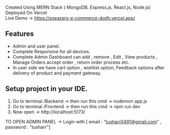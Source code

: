 Created Using MERN Stack ( MongoDB, Express.js, React.js, Node.js)
Deployed On Vercel<br>
Live Demo -> https://sneazers-e-commerce-dodh.vercel.app/
 
<h2>Features </h2>
<ul>
  <li>Admin and user panel.</li>
  <li>Complete Responsive for all devices.</li>
  <li>Complete Admin Dashboard can add , remove , Edit , View  products , Manage Orders accept order , return order process etc.</li>
  <li>In user side we have cart option ,  wishlist option, Feedback options after delivery of product and payment gateway.</li>
</ul>

<h2>Setup project in your IDE.</h2>
<ol>
  <li>Go to terminal /Backend -> then run this cmd -> nodemon app.js</li>
  <li>Go to terminal /Frontend -> then run this cmd -> npm run dev</li>
  <li>Now open -> http://localhost:5173/ </li>
</ol>

 TO OPEN ADMIN PANEL ->  Login with [ email : "tusharr0491@gmail.com" , password : "tusharr"] 

